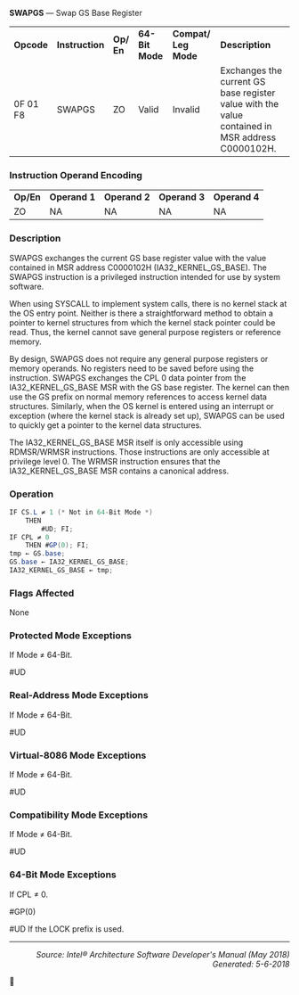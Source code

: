 <b>SWAPGS</b> — Swap GS Base Register
<table>
	<tr>
		<td><b>Opcode</b></td>
		<td><b>Instruction</b></td>
		<td><b>Op/ En</b></td>
		<td><b>64-Bit Mode</b></td>
		<td><b>Compat/ Leg Mode</b></td>
		<td><b>Description</b></td>
	</tr>
	<tr>
		<td>0F 01 F8</td>
		<td>SWAPGS</td>
		<td>ZO</td>
		<td>Valid</td>
		<td>Invalid</td>
		<td>Exchanges the current GS base register value with the value contained in MSR address C0000102H.</td>
	</tr>
</table>


### Instruction Operand Encoding
<table>
	<tr>
		<td><b>Op/En</b></td>
		<td><b>Operand 1</b></td>
		<td><b>Operand 2</b></td>
		<td><b>Operand 3</b></td>
		<td><b>Operand 4</b></td>
	</tr>
	<tr>
		<td>ZO</td>
		<td>NA</td>
		<td>NA</td>
		<td>NA</td>
		<td>NA</td>
	</tr>
</table>


### Description
SWAPGS exchanges the current GS base register value with the value contained in MSR address C0000102H
(IA32_KERNEL_GS_BASE). The SWAPGS instruction is a privileged instruction intended for use by system software.

When using SYSCALL to implement system calls, there is no kernel stack at the OS entry point. Neither is there a
straightforward method to obtain a pointer to kernel structures from which the kernel stack pointer could be read.
Thus, the kernel cannot save general purpose registers or reference memory.

By design, SWAPGS does not require any general purpose registers or memory operands. No registers need to be
saved before using the instruction. SWAPGS exchanges the CPL 0 data pointer from the IA32_KERNEL_GS_BASE
MSR with the GS base register. The kernel can then use the GS prefix on normal memory references to access
kernel data structures. Similarly, when the OS kernel is entered using an interrupt or exception (where the kernel
stack is already set up), SWAPGS can be used to quickly get a pointer to the kernel data structures.

The IA32_KERNEL_GS_BASE MSR itself is only accessible using RDMSR/WRMSR instructions. Those instructions
are only accessible at privilege level 0. The WRMSR instruction ensures that the IA32_KERNEL_GS_BASE MSR
contains a canonical address.

### Operation

```java
IF CS.L ≠ 1 (* Not in 64-Bit Mode *)
    THEN
        #UD; FI;
IF CPL ≠ 0
    THEN #GP(0); FI;
tmp ← GS.base;
GS.base ← IA32_KERNEL_GS_BASE;
IA32_KERNEL_GS_BASE ← tmp;
```
### Flags Affected

None

### Protected Mode Exceptions

If Mode ≠ 64-Bit.
<p>#UD

### Real-Address Mode Exceptions

If Mode ≠ 64-Bit.
<p>#UD

### Virtual-8086 Mode Exceptions

If Mode ≠ 64-Bit.
<p>#UD

### Compatibility Mode Exceptions
If Mode ≠ 64-Bit.
<p>#UD

### 64-Bit Mode Exceptions

If CPL ≠ 0.
<p>#GP(0)
<p>#UD
If the LOCK prefix is used.

 --- 
<p align="right"><i>Source: Intel® Architecture Software Developer's Manual (May 2018)<br>Generated: 5-6-2018</i></p>
